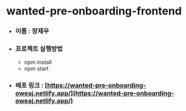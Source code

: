 # wanted-pre-onboarding-frontend

- ### 이름 : 장재우

- ### 프로젝트 실행방법
  - npm install
  - npm start
 
- ### 배포 링크 : [https://wanted-pre-onboarding-oweaj.netlify.app/](https://wanted-pre-onboarding-oweaj.netlify.app/)
